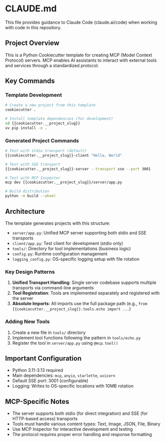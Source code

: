 # CLAUDE.md

This file provides guidance to Claude Code (claude.ai/code) when working with code in this repository.

## Project Overview

This is a Python Cookiecutter template for creating MCP (Model Context Protocol) servers. MCP enables AI assistants to interact with external tools and services through a standardized protocol.

## Key Commands

### Template Development
```bash
# Create a new project from this template
cookiecutter .

# Install template dependencies (for development)
cd {{cookiecutter.__project_slug}}
uv pip install -e .
```

### Generated Project Commands
```bash
# Test with stdio transport (default)
{{cookiecutter.__project_slug}}-client "Hello, World"

# Test with SSE transport
{{cookiecutter.__project_slug}}-server --transport sse --port 3001

# Test with MCP Inspector
mcp dev {{cookiecutter.__project_slug}}/server/app.py

# Build distribution
python -m build --wheel
```

## Architecture

The template generates projects with this structure:
- `server/app.py`: Unified MCP server supporting both stdio and SSE transports
- `client/app.py`: Test client for development (stdio only)
- `tools/`: Directory for tool implementations (business logic)
- `config.py`: Runtime configuration management
- `logging_config.py`: OS-specific logging setup with file rotation

### Key Design Patterns

1. **Unified Transport Handling**: Single server codebase supports multiple transports via command-line arguments
2. **Tool Registration**: Tools are implemented separately and registered with the server
3. **Absolute Imports**: All imports use the full package path (e.g., `from {{cookiecutter.__project_slug}}.tools.echo import ...`)

### Adding New Tools

1. Create a new file in `tools/` directory
2. Implement tool functions following the pattern in `tools/echo.py`
3. Register the tool in `server/app.py` using `@mcp.tool()`

## Important Configuration

- Python 3.11-3.13 required
- Main dependencies: `mcp`, `anyio`, `starlette`, `uvicorn`
- Default SSE port: 3001 (configurable)
- Logging: Writes to OS-specific locations with 10MB rotation

## MCP-Specific Notes

- The server supports both stdio (for direct integration) and SSE (for HTTP-based access) transports
- Tools must handle various content types: Text, Image, JSON, File, Binary
- Use MCP Inspector for interactive development and testing
- The protocol requires proper error handling and response formatting